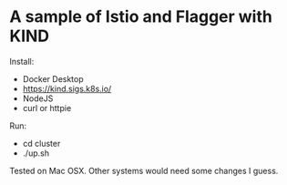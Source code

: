 # A sample of Istio and Flagger with KIND

Install:
- Docker Desktop
- https://kind.sigs.k8s.io/
- NodeJS
- curl or httpie

Run:
- cd cluster
- ./up.sh

Tested on Mac OSX. Other systems would need some changes I guess.